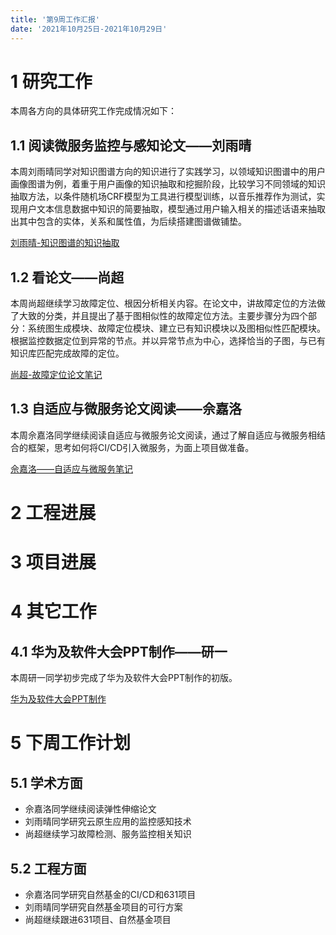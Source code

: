 ```yaml
---
title: '第9周工作汇报'
date: '2021年10月25日-2021年10月29日'
---
```


<!-- 只允许使用一级标题和二级标题 -->

# 1 研究工作

本周各方向的具体研究工作完成情况如下：

## 1.1 阅读微服务监控与感知论文——刘雨晴

本周刘雨晴同学对知识图谱方向的知识进行了实践学习，以领域知识图谱中的用户画像图谱为例，着重于用户画像的知识抽取和挖掘阶段，比较学习不同领域的知识抽取方法，以条件随机场CRF模型为工具进行模型训练，以音乐推荐作为测试，实现用户文本信息数据中知识的简要抽取，模型通过用户输入相关的描述话语来抽取出其中包含的实体，关系和属性值，为后续搭建图谱做铺垫。

[刘雨晴-知识图谱的知识抽取](1.刘雨晴+知识图谱的知识抽取.docx)

## 1.2 看论文——尚超

本周尚超继续学习故障定位、根因分析相关内容。在论文中，讲故障定位的方法做了大致的分类，并且提出了基于图相似性的故障定位方法。主要步骤分为四个部分：系统图生成模块、故障定位模块、建立已有知识模块以及图相似性匹配模块。根据监控数据定位到异常的节点。并以异常节点为中心，选择恰当的子图，与已有知识库匹配完成故障的定位。

[尚超-故障定位论文笔记](2.尚超+论文笔记.docx)

## 1.3 自适应与微服务论文阅读——佘嘉洛

本周佘嘉洛同学继续阅读自适应与微服务论文阅读，通过了解自适应与微服务相结合的框架，思考如何将CI/CD引入微服务，为面上项目做准备。

[佘嘉洛——自适应与微服务笔记](3.佘嘉洛+自适应微服务论文阅读.docx)

# 2 工程进展

# 3 项目进展

# 4 其它工作

## 4.1 华为及软件大会PPT制作——研一

本周研一同学初步完成了华为及软件大会PPT制作的初版。

[华为及软件大会PPT制作](4.研一+软件大会.pptx)

# 5 下周工作计划

## 5.1 学术方面

* 佘嘉洛同学继续阅读弹性伸缩论文
* 刘雨晴同学研究云原生应用的监控感知技术
* 尚超继续学习故障检测、服务监控相关知识

## 5.2 工程方面

* 佘嘉洛同学研究自然基金的CI/CD和631项目
* 刘雨晴同学研究自然基金项目的可行方案
* 尚超继续跟进631项目、自然基金项目
